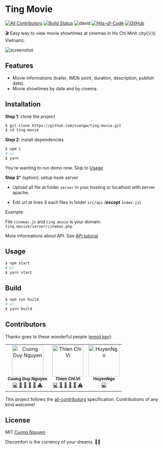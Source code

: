 ﻿# Ting Movie

[![All Contributors](https://img.shields.io/badge/all_contributors-3-orange.svg)](#contributors)
[![Build Status](https://travis-ci.org/cuongw/ting-movie.svg?branch=master)](https://travis-ci.org/cuongw/ting-movie)
![david](https://img.shields.io/david/cuongw/ting-movie.svg)
[![Hits-of-Code](https://hitsofcode.com/github/cuongw/ting-movie)](https://hitsofcode.com/view/github/cuongw/ting-movie)
[![GitHub](https://img.shields.io/github/license/cuongw/ting-movie.svg)](https://github.com/cuongw/ting-movie/blob/master/LICENSE)

🎬 Easy way to view movie showtimes at cinemas in Ho Chi Minh city(🇻🇳 Vietnam).

![screenshot](screenshots/showtime.gif)

## Features

- Movie informations (trailer, IMDb point, duration, description, publish date).
- Movie showtimes by date and by cinema.

## Installation

**Step 1**: clone the project

```sh
$ git clone https://github.com/cuongw/ting-movie.git
$ cd ting-movie
```

**Step 2**: install dependencies

```sh
$ npm i
# or
$ yarn
```

You're wanting to run demo now. Skip to [Usage](#usage)

**Step 3*** (option): setup hook server

- Upload all file at folder `server` in your hosting or localhost with server apache.

- Edit url at lines 4 each files in folder `src/api` (**except** `index.js`)

Example:

File `cinemas.js` and `ting.movie` is your domain: `ting.movive/server/cinemas.php`

More informations about API. See [API tutorial](server/README.md)

## Usage

```sh
$ npm start
# or
$ yarn start
```

## Build

```sh
$ npm run build
# or
$ yarn build
```

## Contributors

Thanks goes to these wonderful people ([emoji key](https://allcontributors.org/docs/en/emoji-key)):

<!-- ALL-CONTRIBUTORS-LIST:START - Do not remove or modify this section -->
<!-- prettier-ignore -->
<table><tr><td align="center"><a href="http://cuongw.me"><img src="https://avatars0.githubusercontent.com/u/34389409?v=4" width="100px;" alt="Cuong Duy Nguyen"/><br /><sub><b>Cuong Duy Nguyen</b></sub></a><br /><a href="https://github.com/cuongw/ting-movie/commits?author=cuongw" title="Code">💻</a> <a href="#design-cuongw" title="Design">🎨</a> <a href="https://github.com/cuongw/ting-movie/commits?author=cuongw" title="Documentation">📖</a> <a href="#review-cuongw" title="Reviewed Pull Requests">👀</a> <a href="#maintenance-cuongw" title="Maintenance">🚧</a> <a href="https://github.com/cuongw/ting-movie/commits?author=cuongw" title="Tests">⚠️</a></td><td align="center"><a href="https://www.facebook.com/tvc1212"><img src="https://avatars2.githubusercontent.com/u/35712888?v=4" width="100px;" alt="Thien Chi Vi"/><br /><sub><b>Thien Chi Vi</b></sub></a><br /><a href="https://github.com/cuongw/ting-movie/commits?author=tvc12" title="Code">💻</a> <a href="https://github.com/cuongw/ting-movie/commits?author=tvc12" title="Documentation">📖</a> <a href="#tool-tvc12" title="Tools">🔧</a> <a href="#maintenance-tvc12" title="Maintenance">🚧</a> <a href="#question-tvc12" title="Answering Questions">💬</a> <a href="https://github.com/cuongw/ting-movie/commits?author=tvc12" title="Tests">⚠️</a></td><td align="center"><a href="https://github.com/HuyenNgo"><img src="https://avatars0.githubusercontent.com/u/38158626?v=4" width="100px;" alt="HuyenNgo"/><br /><sub><b>HuyenNgo</b></sub></a><br /><a href="https://github.com/cuongw/ting-movie/commits?author=HuyenNgo" title="Code">💻</a></td></tr></table>

<!-- ALL-CONTRIBUTORS-LIST:END -->

This project follows the [all-contributors](https://github.com/all-contributors/all-contributors) specification. Contributions of any kind welcome!

## License

MIT [Cuong Nguyen](https://www.linkedin.com/in/cuong9/)

<!-- INSPIRATIONAL_QUOTE_START -->
Discomfort is the currency of your dreams.
🧑‍💻
<!-- INSPIRATIONAL_QUOTE_END -->
